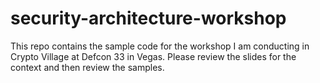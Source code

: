 # security-architecture-workshop
This repo contains the sample code for the workshop I am conducting in Crypto Village at Defcon 33 in Vegas. Please review the slides for the context and then review the samples. 
